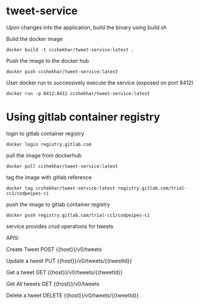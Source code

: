 # tweet-service

Upon changes into the application, build the binary using build.sh

Build the docker image

    docker build -t ccshekhar/tweet-service:latest .

Push the image to the docker hub

    docker push ccshekhar/tweet-service:latest

User docker run to successively execute the service (exposed on port 8412)

    docker run -p 8412:8412 ccshekhar/tweet-service:latest


# Using gitlab container registry

login to gitlab container registry

    docker login registry.gitlab.com

pull the image from dockerhub

    docker pull ccshekhar/tweet-service:latest

tag the image with gitlab reference

    docker tag ccshekhar/tweet-service:latest registry.gitlab.com/trial-cc1/codpeipes-ci

push the image to gitlab container registry

    docker push registry.gitlab.com/trial-cc1/codpeipes-ci


service provides crud operations for tweets

APIS:

Create Tweet
POST {{host}}/v0/tweets

Update a tweet
PUT {{host}}/v0/tweets/{{tweetId}}

Get a tweet
GET {{host}}/v0/tweets/{{tweetId}}

Get All tweets
GET {{host}}/v0/tweets

Delete a tweet
DELETE {{host}}/v0/tweets/{{tweetId}}
